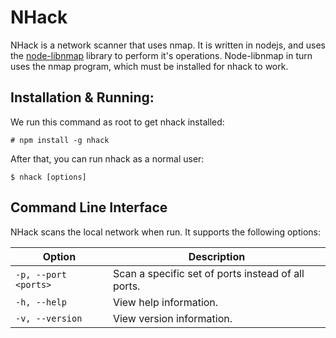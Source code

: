# NHack
NHack is a network scanner that uses nmap.
It is written in nodejs, and uses the [node-libnmap](https://github.com/jas-/node-libnmap) library to perform it's operations.
Node-libnmap in turn uses the nmap program, which must be installed for nhack to work.

## Installation & Running:
We run this command as root to get nhack installed:

    # npm install -g nhack

After that, you can run nhack as a normal user:

    $ nhack [options]

## Command Line Interface
NHack scans the local network when run.
It supports the following options:

|Option|Description|
|---|---|
|`-p, --port <ports>`|Scan a specific set of ports instead of all ports.|
|`-h, --help`|View help information.|
|`-v, --version`|View version information.|
